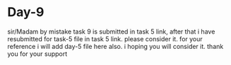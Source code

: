 # Day-9
sir/Madam
by mistake task 9 is submitted in task 5 link, after that i have resubmitted for task-5 file in task 5 link. please consider it. for your reference i will add day-5 file here also.
i hoping you will consider it.
thank you for your support
